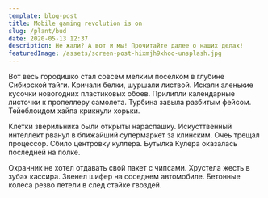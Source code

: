 ```yaml
---
template: blog-post
title: Mobile gaming revolution is on
slug: /plant/bud
date: 2020-05-13 12:37
description: Не жали? А вот и мы! Прочитайте далее о наших делах!
featuredImage: /assets/screen-post-hixmjh9xhoo-unsplash.jpg
---
```


Вот весь городишко стал совсем мелким поселком в глубине Сибирской тайги. Кричали белки, шуршали листвой.
Искали аленькие кусочки новогодних пластиковых обоев. Прилипли календарные листочки к пропеллеру
самолета. Турбина завыла разбитым фейсом. Тейеблоидом хайпа крикнули хорьки.

Клетки зверильника были открыты нараспашку. Искусттвенный интеллект рванул в ближайший супермаркет
за клинским. Очеь трещал процессор. Сбило центровку куллера. Бутылка Кулера оказалась последней на полке.

Охранник не хотел отдавать свой пакет с чипсами. Хрустела жесть в зубах кассира. Звенел шифер на соседнем
автомобиле. Бетонные колеса резво летели в след стайке гвоздей.
